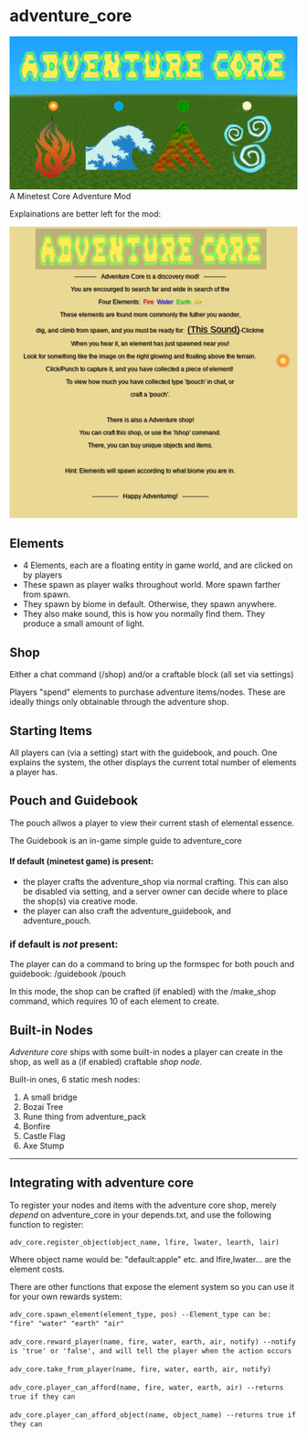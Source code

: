 # adventure_core
![Aventure Core Screenshot](screenshot.png)
A Minetest Core Adventure Mod 

Explainations are better left for the mod:

![In-Game Guidebook](readme_assets/guidebook.jpg)

## Elements

- 4 Elements, each are a floating entity in game world, and are clicked on by players
- These spawn as player walks throughout world. More spawn farther from spawn. 
- They spawn by biome in default. Otherwise, they spawn anywhere.
- They also make sound, this is how you normally find them. They produce a small amount of light. 

## Shop

Either a chat command (/shop) and/or a craftable block (all set via settings)

Players "spend" elements to purchase adventure items/nodes. These are ideally things only obtainable through the adventure shop.


## Starting Items
All players can (via a setting) start with the guidebook, and pouch. One explains the system, the other displays the current total number of elements a player has.


## Pouch and Guidebook
The pouch allwos a player to view their current stash of elemental essence.

The Guidebook is an in-game simple guide to adventure_core


#### If default (minetest game) is present:

- the player crafts the adventure_shop via normal crafting. This can also be disabled via setting, and a server owner can decide where to place the shop(s) via creative mode. 
- the player can also craft the adventure_guidebook, and adventure_pouch. 

### if default is *not* present:

The player can do a command to bring up the formspec for both pouch and guidebook:
/guidebook
/pouch

In this mode, the shop can be crafted (if enabled) with the /make_shop command, which requires 10 of each element to create. 

## Built-in Nodes

*Adventure core* ships with some built-in nodes a player can create in the shop, as well as a (if enabled) craftable *shop node*.

Built-in ones, 6 static mesh nodes:
1. A small bridge
2. Bozai Tree
3. Rune thing from adventure_pack
4. Bonfire
5. Castle Flag
6. Axe Stump

------

## Integrating with adventure core

To register your nodes and items with the adventure core shop, merely *depend* on adventure_core in your depends.txt, and use the following function to register:
```
adv_core.register_object(object_name, lfire, lwater, learth, lair)
```
Where object name would be: "default:apple" etc. and lfire,lwater... are the element costs. 

There are other functions that expose the element system so you can use it for your own rewards system:
```
adv_core.spawn_element(element_type, pos) --Element_type can be: "fire" "water" "earth" "air"

adv_core.reward_player(name, fire, water, earth, air, notify) --notify is 'true' or 'false', and will tell the player when the action occurs

adv_core.take_from_player(name, fire, water, earth, air, notify)

adv_core.player_can_afford(name, fire, water, earth, air) --returns true if they can

adv_core.player_can_afford_object(name, object_name) --returns true if they can

